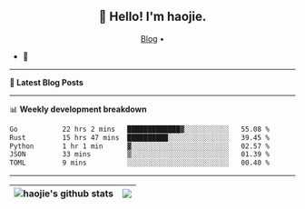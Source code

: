 <h2 align="center">👋 Hello! I'm haojie.</h2>
<p align="center">
  <a href="https://aoyouer.com">Blog</a> •
</p>


- 🔭 


-------

**📝 Latest Blog Posts**


-------

📊 **Weekly development breakdown**
<!--START_SECTION:waka-->

```txt
Go           22 hrs 2 mins   █████████████▓░░░░░░░░░░░   55.08 %
Rust         15 hrs 47 mins  ██████████░░░░░░░░░░░░░░░   39.45 %
Python       1 hr 1 min      ▓░░░░░░░░░░░░░░░░░░░░░░░░   02.57 %
JSON         33 mins         ▒░░░░░░░░░░░░░░░░░░░░░░░░   01.39 %
TOML         9 mins          ░░░░░░░░░░░░░░░░░░░░░░░░░   00.40 %
```

<!--END_SECTION:waka-->

-------



| <img align="center" src="https://github-readme-stats.vercel.app/api?username=haojie06&show_icons=true&theme=graywhite&show_icons=true&count_private=true&include_all_commits=true&hide_border=true" alt="haojie's github stats" /> | <img align="center" src="https://github-readme-stats.vercel.app/api/top-langs/?username=haojie06&layout=compact&theme=graywhite&hide_border=true&hide=css,html" /> |
| ------------- | ------------- |


